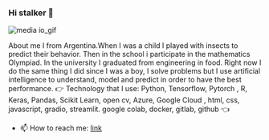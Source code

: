 ### Hi stalker 👋



![media io_gif](https://user-images.githubusercontent.com/34106936/180625577-f49919f9-2574-4818-9cdf-808c4c323cb5.gif)

About me
I from Argentina.When I was a child I played with insects to predict their behavior. Then in the school i participate in the mathematics Olympiad. In the university I graduated from engineering in food.
Right now I do the same thing I did since I was a boy, I solve problems but I use artificial intelligence to understand, model and predict in order to have the best performance.
👉 Technology that I use: Python, Tensorflow, Pytorch , R, Keras, Pandas, Scikit Learn, open cv, Azure, Google Cloud , html, css, javascript, gradio, streamlit. google colab, docker, gitlab, github 👈


- 📫 How to reach me: [link]( https://linktr.ee/cesarriat)


